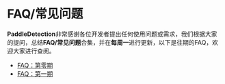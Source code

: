# FAQ/常见问题

**PaddleDetection**非常感谢各位开发者提出任何使用问题或需求，我们根据大家的提问，总结**FAQ/常见问题**合集，并在**每周一**进行更新，以下是往期的FAQ，欢迎大家进行查阅。

- [FAQ：第零期](FAQ第零期.md)
- [FAQ：第一期](FAQ第一期.md)

